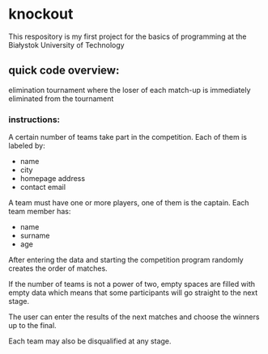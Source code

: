 # knockout
 This respository is my first project for the basics of programming at the Białystok University of Technology
## quick code overview: 
 elimination tournament where the loser of each match-up is immediately eliminated from the tournament


### instructions: 
 A certain number of teams take part in the competition. 
 Each of them is labeled by: 
 * name
 * city
 * homepage address
 * contact email  
 
 A team must have one or more players, one of them is the captain.
 Each team member has:
 * name  
 * surname  
 * age  
 
 After entering the data and starting the competition program randomly creates the order of matches.
 
 If the number of teams is not a power of two, empty spaces are filled with empty data which means that some participants will go straight to the next stage.
 
 The user can enter the results of the next matches and choose the winners up to the final.
 
 Each team may also be disqualified at any stage.



